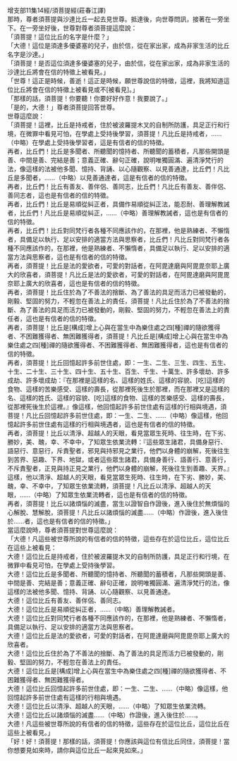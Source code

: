 增支部11集14經/須菩提經(莊春江譯)  
那時，尊者須菩提與沙達比丘一起去見世尊。抵達後，向世尊問訊，接著在一旁坐下。在一旁坐好後，世尊對尊者須菩提這麼說：  
「須菩提！這位比丘的名字是什麼？」  
「大德！這位是須達多優婆塞的兒子，由於信，從在家出家，成為非家生活的比丘名字是沙達。」  
「須菩提！是否這位須達多優婆塞的兒子，由於信，從在家出家，成為非家生活的沙達比丘將會在信的特徵上被看見。」  
「世尊！這正是時候，善逝！這正是時候，願世尊說信的特徵，這裡，我將知道這位比丘將會在信的特徵上被看見或不[被看見]。」  
「那樣的話，須菩提！你要聽！你要好好作意！我要說了。」  
「是的，大德！」尊者須菩提回答世尊。  
世尊這麼說：  
「須菩提！這裡，比丘是持戒者，住於被波羅提木叉的自制所防護，具足正行和行境，在微罪中看見可怕，在學處上受持後學習，須菩提！凡比丘是持戒者，……（中略）在學處上受持後學習者，這是有信者的信的特徵。  
再者，比丘們！比丘是多聞者、所聽聞的憶持者、所聽聞的蓄積者，凡那些開頭是善、中間是善、完結是善；意義正確、辭句正確，說明唯獨圓滿、遍清淨梵行的法，像這樣的法被他多聞、憶持、背誦、以心隨觀察、以見善通達，比丘們！凡比丘是多聞者，……（中略）以見善通達者，這是有信者的信的特徵。  
再者，比丘們！比丘有善友、善伴侶、善同志，比丘們！凡比丘有善友、善伴侶、善同志者，這也是有信者的信的特徵。  
再者，比丘們！比丘是易順從糾正者，具備作易順從糾正法，能忍耐、善理解教誡者，比丘們！凡比丘是易順從糾正，……（中略）善理解教誡者，這也是有信者的信的特徵。  
再者，比丘們！比丘對同梵行者各種不同應該作的，在那裡，他是熟練者、不懶惰者，具備足以執行、足以安排的適當方法與思察者，比丘們！凡比丘對同梵行者各種不同應該作的，在那裡，他是熟練者、不懶惰者，具備足以執行、足以安排的適當方法與思察者，這也是有信者的信的特徵。  
再者，須菩提！比丘是法的愛欲者，可愛的對話者，在阿毘達磨與阿毘毘奈耶上廣大的欣喜者，須菩提！凡比丘是法的愛欲者，可愛的對話者，在阿毘達磨與阿毘毘奈耶上廣大的欣喜者，這也是有信者的信的特徵。  
再者，須菩提！比丘住於為了不善法的捨斷、為了善法的具足而活力已被發動的，剛毅、堅固的努力，不輕忽在善法上的責任，須菩提！凡比丘住於為了不善法的捨斷、為了善法的具足而活力已被發動的，剛毅、堅固的努力，不輕忽在善法上的責任者，這也是有信者的信的特徵。  
再者，須菩提！比丘是[構成]增上心與在當生中為樂住處之四[種]禪的隨欲獲得者、不困難獲得者、無困難獲得者，須菩提！凡比丘是[構成]增上心與在當生中為樂住處之四[種]禪的隨欲獲得者、不困難獲得者、無困難獲得者，這也是有信者的信的特徵。  
再者，須菩提！比丘回憶起許多前世住處，即：一生、二生、三生、四生、五生、十生、二十生、三十生、四十生、五十生、百生、千生、十萬生、許多壞劫、許多成劫、許多壞成劫：『在那裡是這樣的名、這樣的姓氏、這樣的容貌、[吃]這樣的食物、這樣的苦樂感受、這樣的壽長，從那裡死後生於那裡，而在那裡又是這樣的名、這樣的姓氏、這樣的容貌、[吃]這樣的食物、這樣的苦樂感受、這樣的壽長，從那裡死後生於這裡。』像這樣，他回憶起許多前世住處有這樣的行相與境遇，須菩提！凡比丘回憶起許多前世住處，即：一生、二生、……（中略）像這樣，他回憶起許多前世住處有這樣的行相與境遇者，這也是有信者的信的特徵。  
再者，須菩提！比丘以清淨、超越人的天眼，看見當眾生死時、往生時，在下劣、勝妙，美、醜，幸、不幸中，了知眾生依業流轉：『這些眾生諸君，具備身惡行、語惡行、意惡行，斥責聖者，邪見與持邪見之業行，他們以身體的崩解，死後往生到苦界、惡趣、下界、地獄，或者這些眾生諸君，具備身善行、語善行、意善行，不斥責聖者，正見與持正見之業行，他們以身體的崩解，死後往生到善趣、天界。』這樣，他以清淨、超越人的天眼，看見當眾生死時、往生時，在下劣、勝妙，美、醜，幸、不幸中，了知眾生依業流轉，須菩提！凡比丘以清淨、超越人的天眼，……（中略）了知眾生依業流轉者，這也是有信者的信的特徵。  
再者，須菩提！比丘以諸煩惱的滅盡，當生以證智自作證後，進入後住於無煩惱的心解脫、慧解脫，須菩提！凡比丘以諸煩惱的滅盡……（中略）作證後，進入後住於……者，這也是有信者的信的特徵。」  
當這麼說時，尊者須菩提對世尊這麼說：  
「大德！凡這些被世尊所說的有信者的信的特徵，這些存在於這位比丘，這位比丘在這些上被看見：  
大德！這位比丘是持戒者，住於被波羅提木叉的自制所防護，具足正行和行境，在微罪中看見可怕，在學處上受持後學習。  
大德！這位比丘是多聞者、所聽聞的憶持者、所聽聞的蓄積者，凡那些開頭是善、中間是善、完結是善；意義正確、辭句正確，說明唯獨圓滿、遍清淨梵行的法，像這樣的法被他多聞、憶持、背誦、以心隨觀察、以見善通達。  
大德！這位比丘有善友、善伴侶、善同志。  
大德！這位比丘是易順從糾正者，……（中略）善理解教誡者。  
大德！這位比丘對同梵行者各種不同應該作的，在那裡，他是熟練者、不懶惰者，具備足以執行、足以安排的適當方法與思察者。  
大德！這位比丘是法的愛欲者，可愛的對話者，在阿毘達磨與阿毘毘奈耶上廣大的欣喜者。  
大德！這位比丘住於為了不善法的捨斷、為了善法的具足而活力已被發動的，剛毅、堅固的努力，不輕忽在善法上的責任。  
大德！這位比丘是[構成]增上心與在當生中為樂住處之四[種]禪的隨欲獲得者、不困難獲得者、無困難獲得者。  
大德！這位比丘回憶起許多前世住處，即：一生、二生、……（中略）像這樣，他回憶起許多前世住處有這樣的行相與境遇。  
大德！這位比丘以清淨、超越人的天眼，……（中略）了知眾生依業流轉。  
大德！這位比丘以諸煩惱的滅盡……（中略）作證後，進入後住於……。  
大德！凡這些被世尊所說的有信者的信的特徵，這些存在於這位比丘，這位比丘在這些上被看見。」  
「好！好！須菩提！那樣的話，須菩提！你應該與這位有信比丘同住，須菩提！當你想要見如來時，請你與這位比丘一起來見如來。」  
  
  
